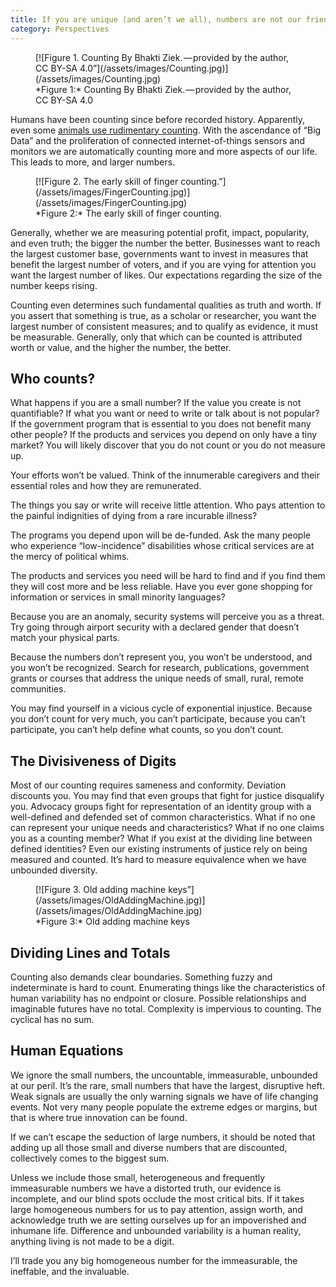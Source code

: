 ```yaml
---
title: If you are unique (and aren’t we all), numbers are not our friends
category: Perspectives
---
```


<figure>
<a name="Figure1"></a>
[![Figure 1. Counting By Bhakti Ziek. — provided by the author, CC BY-SA 4.0”](/assets/images/Counting.jpg)](/assets/images/Counting.jpg)
<figcaption>
*Figure 1:* Counting By Bhakti Ziek. — provided by the author, CC BY-SA 4.0
</figcaption>
</figure>

Humans have been counting since before recorded history. Apparently, even some [animals use rudimentary counting](http://www.bbc.com/future/story/20121128-animals-that-can-count). With the ascendance of “Big Data” and the proliferation of connected internet-of-things sensors and monitors we are automatically counting more and more aspects of our life. This leads to more, and larger numbers.

<figure>
<a name="Figure2"></a>
[![Figure 2. The early skill of finger counting.”](/assets/images/FingerCounting.jpg)](/assets/images/FingerCounting.jpg)
<figcaption>
*Figure 2:* The early skill of finger counting.
</figcaption>
</figure>

Generally, whether we are measuring potential profit, impact, popularity, and even truth; the bigger the number the better. Businesses want to reach the largest customer base, governments want to invest in measures that benefit the largest number of voters, and if you are vying for attention you want the largest number of likes. Our expectations regarding the size of the number keeps rising.

Counting even determines such fundamental qualities as truth and worth. If you assert that something is true, as a scholar or researcher, you want the largest number of consistent measures; and to qualify as evidence, it must be measurable. Generally, only that which can be counted is attributed worth or value, and the higher the number, the better.

## Who counts?

What happens if you are a small number? If the value you create is not quantifiable? If what you want or need to write or talk about is not popular? If the government program that is essential to you does not benefit many other people? If the products and services you depend on only have a tiny market? You will likely discover that you do not count or you do not measure up.

Your efforts won’t be valued. Think of the innumerable caregivers and their essential roles and how they are remunerated.

The things you say or write will receive little attention. Who pays attention to the painful indignities of dying from a rare incurable illness?

The programs you depend upon will be de-funded. Ask the many people who experience “low-incidence” disabilities whose critical services are at the mercy of political whims.

The products and services you need will be hard to find and if you find them they will cost more and be less reliable. Have you ever gone shopping for information or services in small minority languages?

Because you are an anomaly, security systems will perceive you as a threat. Try going through airport security with a declared gender that doesn’t match your physical parts.

Because the numbers don’t represent you, you won’t be understood, and you won’t be recognized. Search for research, publications, government grants or courses that address the unique needs of small, rural, remote communities.

You may find yourself in a vicious cycle of exponential injustice. Because you don’t count for very much, you can’t participate, because you can’t participate, you can’t help define what counts, so you don’t count.

## The Divisiveness of Digits

Most of our counting requires sameness and conformity. Deviation discounts you. You may find that even groups that fight for justice disqualify you. Advocacy groups fight for representation of an identity group with a well-defined and defended set of common characteristics. What if no one can represent your unique needs and characteristics? What if no one claims you as a counting member? What if you exist at the dividing line between defined identities? Even our existing instruments of justice rely on being measured and counted. It’s hard to measure equivalence when we have unbounded diversity.

<figure>
<a name="Figure3"></a>
[![Figure 3. Old adding machine keys”](/assets/images/OldAddingMachine.jpg)](/assets/images/OldAddingMachine.jpg)
<figcaption>
*Figure 3:* Old adding machine keys
</figcaption>
</figure>

## Dividing Lines and Totals

Counting also demands clear boundaries. Something fuzzy and indeterminate is hard to count. Enumerating things like the characteristics of human variability has no endpoint or closure. Possible relationships and imaginable futures have no total. Complexity is impervious to counting. The cyclical has no sum.

## Human Equations

We ignore the small numbers, the uncountable, immeasurable, unbounded at our peril. It’s the rare, small numbers that have the largest, disruptive heft. Weak signals are usually the only warning signals we have of life changing events. Not very many people populate the extreme edges or margins, but that is where true innovation can be found.

If we can’t escape the seduction of large numbers, it should be noted that adding up all those small and diverse numbers that are discounted, collectively comes to the biggest sum.

Unless we include those small, heterogeneous and frequently immeasurable numbers we have a distorted truth, our evidence is incomplete, and our blind spots occlude the most critical bits. If it takes large homogeneous numbers for us to pay attention, assign worth, and acknowledge truth we are setting ourselves up for an impoverished and inhumane life. Difference and unbounded variability is a human reality, anything living is not made to be a digit.

I’ll trade you any big homogeneous number for the immeasurable, the ineffable, and the invaluable.
